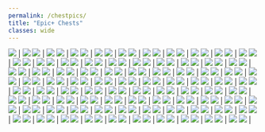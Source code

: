 ```yaml
---
permalink: /chestpics/
title: "Epic+ Chests"
classes: wide
---  
```


![](https://cdn.discordapp.com/attachments/826525665116553228/827368664105484318/image0.png) | ![](https://cdn.discordapp.com/attachments/826525665116553228/827368700528033812/image0.png)
![](https://cdn.discordapp.com/attachments/826525665116553228/827542599207616552/image0.png) | ![](https://cdn.discordapp.com/attachments/826525665116553228/828439499091738694/image0.png)
![](https://cdn.discordapp.com/attachments/826525665116553228/828439499486527508/image1.png) | ![](https://cdn.discordapp.com/attachments/826525665116553228/828439499981848618/image2.png)
![](https://cdn.discordapp.com/attachments/826525665116553228/828439500291702784/image3.png) | ![](https://cdn.discordapp.com/attachments/826525665116553228/830211930731053126/image0.png)
![](https://cdn.discordapp.com/attachments/826525665116553228/830211931335819264/image1.png) | ![](https://cdn.discordapp.com/attachments/826525665116553228/830211931804532786/image2.png)
![](https://cdn.discordapp.com/attachments/826525665116553228/830211932836462612/image3.png) | ![](https://cdn.discordapp.com/attachments/826525665116553228/830211933307142184/image4.png)
![](https://cdn.discordapp.com/attachments/826525665116553228/830833740410126376/image0.png) | ![](https://cdn.discordapp.com/attachments/826525665116553228/830833740737019984/image1.png)
![](https://cdn.discordapp.com/attachments/826525665116553228/835731150869102672/IMG_3410.PNG) | ![](https://cdn.discordapp.com/attachments/826525665116553228/835731161807323166/IMG_3401.PNG)
![](https://cdn.discordapp.com/attachments/826525665116553228/835731161904578560/IMG_3411.PNG) | ![](https://cdn.discordapp.com/attachments/826525665116553228/835731551127207956/IMG_3440.PNG)
![](https://cdn.discordapp.com/attachments/826525665116553228/835731551538118666/IMG_3447.PNG) | ![](https://cdn.discordapp.com/attachments/826525665116553228/835731559155105792/IMG_3442.PNG)
![](https://cdn.discordapp.com/attachments/826525665116553228/835731559796703262/IMG_3456.PNG) | ![](https://cdn.discordapp.com/attachments/826525665116553228/835731713538785320/IMG_3462.PNG)
![](https://cdn.discordapp.com/attachments/826525665116553228/835731730722979850/IMG_3491.PNG) | ![](https://cdn.discordapp.com/attachments/826525665116553228/835731732362690630/IMG_3497.PNG)
![](https://cdn.discordapp.com/attachments/826525665116553228/835731732434911242/IMG_3512.PNG) | ![](https://cdn.discordapp.com/attachments/826525665116553228/835731732799553586/IMG_3486.PNG)
![](https://cdn.discordapp.com/attachments/826525665116553228/835731875313221673/IMG_3575.PNG) | ![](https://cdn.discordapp.com/attachments/826525665116553228/835731876609130508/IMG_3545.PNG)
![](https://cdn.discordapp.com/attachments/826525665116553228/835731883760680970/IMG_3551.PNG) | ![](https://cdn.discordapp.com/attachments/826525665116553228/835731883350294538/IMG_3527.PNG)
![](https://cdn.discordapp.com/attachments/826525665116553228/836040890132201492/image0.png) | ![](https://cdn.discordapp.com/attachments/826525665116553228/836275532286525460/image0.png)
![](https://cdn.discordapp.com/attachments/826525665116553228/836275532647628800/image1.png) | ![](https://cdn.discordapp.com/attachments/826525665116553228/840815557158109224/IMG_3719.PNG)
![](https://cdn.discordapp.com/attachments/826525665116553228/840815565211959329/IMG_3771.PNG) | ![](https://cdn.discordapp.com/attachments/826525665116553228/840815575319969812/IMG_3732.PNG)
![](https://cdn.discordapp.com/attachments/826525665116553228/840815579165098044/IMG_3720.PNG) | ![](https://cdn.discordapp.com/attachments/826525665116553228/840815579090386994/IMG_3773.PNG)
![](https://cdn.discordapp.com/attachments/826525665116553228/840815697877008414/IMG_3854.PNG) | ![](https://cdn.discordapp.com/attachments/826525665116553228/840815710996922368/IMG_3774.PNG)
![](https://cdn.discordapp.com/attachments/826525665116553228/840815713312702464/IMG_3780.PNG) | ![](https://cdn.discordapp.com/attachments/826525665116553228/840815714830123018/IMG_3782.PNG)
![](https://cdn.discordapp.com/attachments/826525665116553228/840815714981773353/IMG_3802.PNG) | ![](https://cdn.discordapp.com/attachments/826525665116553228/840815878114508820/IMG_3956.PNG)
![](https://cdn.discordapp.com/attachments/826525665116553228/862195221805400104/image0.jpg) | ![](https://cdn.discordapp.com/attachments/826525665116553228/862195363153838140/image0.jpg)
![](https://cdn.discordapp.com/attachments/826525665116553228/862195478115123231/IMG_3946.PNG) | ![](https://cdn.discordapp.com/attachments/826525665116553228/862195479324000306/IMG_3948.PNG)
![](https://cdn.discordapp.com/attachments/826525665116553228/862195480502206474/IMG_3958.PNG) | ![](https://cdn.discordapp.com/attachments/826525665116553228/862195481517359145/IMG_3961.PNG)
![](https://cdn.discordapp.com/attachments/826525665116553228/862195630809415710/IMG_3970.PNG) | ![](https://cdn.discordapp.com/attachments/826525665116553228/862195632198254602/IMG_3995.PNG)
![](https://cdn.discordapp.com/attachments/826525665116553228/862195633254432788/IMG_3974.PNG) | ![](https://cdn.discordapp.com/attachments/826525665116553228/862196300904136714/IMG_4090.PNG)
![](https://cdn.discordapp.com/attachments/826525665116553228/862196300677120060/IMG_4058.PNG) | ![](https://cdn.discordapp.com/attachments/826525665116553228/862196301235093504/IMG_4071.PNG)
![](https://cdn.discordapp.com/attachments/826525665116553228/862196303366455306/IMG_4077.PNG) | ![](https://cdn.discordapp.com/attachments/826525665116553228/862196461449117736/IMG_4124.PNG)
![](https://cdn.discordapp.com/attachments/826525665116553228/862196462040121394/IMG_4281.PNG) | ![](https://cdn.discordapp.com/attachments/826525665116553228/862196471890051102/IMG_4343.PNG)
![](https://cdn.discordapp.com/attachments/826525665116553228/862196472019681290/IMG_4287.PNG) | ![](https://cdn.discordapp.com/attachments/826525665116553228/862196617755230218/IMG_4384.PNG)
![](https://cdn.discordapp.com/attachments/826525665116553228/862196617893118023/IMG_4392.PNG) | ![](https://cdn.discordapp.com/attachments/826525665116553228/862196621752139776/IMG_4355.PNG)
![](https://cdn.discordapp.com/attachments/826525665116553228/862196627594018816/IMG_4403.PNG) | ![](https://cdn.discordapp.com/attachments/826525665116553228/862196627950010378/IMG_4404.PNG)
![](https://cdn.discordapp.com/attachments/826525665116553228/862196742014500934/IMG_4420.PNG) | ![](https://cdn.discordapp.com/attachments/826525665116553228/862196754547867648/IMG_4439.PNG)
![](https://cdn.discordapp.com/attachments/826525665116553228/862196759987879936/IMG_4494.PNG) | ![](https://cdn.discordapp.com/attachments/826525665116553228/862196766072897546/IMG_4554.PNG)
![](https://cdn.discordapp.com/attachments/826525665116553228/862196766421417985/IMG_4558.PNG) | ![](https://cdn.discordapp.com/attachments/826525665116553228/862196767474581534/IMG_4569.PNG)
![](https://cdn.discordapp.com/attachments/826525665116553228/862196769977794600/IMG_4520.PNG) | ![](https://cdn.discordapp.com/attachments/826525665116553228/862197100552650752/IMG_4668.PNG)
![](https://cdn.discordapp.com/attachments/826525665116553228/862197111247863848/IMG_4585.PNG) | ![](https://cdn.discordapp.com/attachments/826525665116553228/862197119014928394/IMG_4683.PNG)
![](https://cdn.discordapp.com/attachments/826525665116553228/862197121086914560/IMG_4835.PNG) | ![](https://cdn.discordapp.com/attachments/826525665116553228/862197122257518622/IMG_4606.PNG)
![](https://cdn.discordapp.com/attachments/826525665116553228/862197123276734475/IMG_4597.PNG) | ![](https://cdn.discordapp.com/attachments/826525665116553228/862197261488488458/IMG_4871.PNG)
![](https://cdn.discordapp.com/attachments/826525665116553228/862197282778120192/IMG_4873.PNG) | ![](https://cdn.discordapp.com/attachments/826525665116553228/862197283902586880/IMG_4950.PNG)
![](https://cdn.discordapp.com/attachments/826525665116553228/862197286867828786/IMG_4957.PNG) | ![](https://cdn.discordapp.com/attachments/826525665116553228/862197288528379924/IMG_4951.PNG)
![](https://cdn.discordapp.com/attachments/826525665116553228/862197289791389696/IMG_4928.PNG) | ![](https://cdn.discordapp.com/attachments/826525665116553228/862197433831391232/IMG_3311.PNG)
![](https://cdn.discordapp.com/attachments/826525665116553228/862197435254571088/IMG_3303.PNG) | ![](https://cdn.discordapp.com/attachments/826525665116553228/862197456505667594/IMG_4964.PNG)
![](https://cdn.discordapp.com/attachments/826525665116553228/862198148864016394/IMG_5039.PNG) | ![](https://cdn.discordapp.com/attachments/826525665116553228/862198150206849055/IMG_5139.PNG)
![](https://cdn.discordapp.com/attachments/826525665116553228/862198153482993694/IMG_5148.PNG) | ![](https://cdn.discordapp.com/attachments/826525665116553228/862198153797304330/IMG_5235.PNG)
![](https://cdn.discordapp.com/attachments/826525665116553228/862198154719395850/IMG_5146.PNG) | ![](https://cdn.discordapp.com/attachments/826525665116553228/862198266536263680/IMG_5335.PNG)
![](https://cdn.discordapp.com/attachments/826525665116553228/862198516638416906/IMG_5253.PNG) | ![](https://cdn.discordapp.com/attachments/826525665116553228/862198517921087508/IMG_5355.PNG)
![](https://cdn.discordapp.com/attachments/826525665116553228/862198519250026526/IMG_5363.PNG) | ![](https://cdn.discordapp.com/attachments/826525665116553228/862198519925964860/IMG_5381.PNG)
![](https://cdn.discordapp.com/attachments/826525665116553228/862198635138646046/IMG_5475.PNG) | ![](https://cdn.discordapp.com/attachments/826525665116553228/862198819608723506/IMG_5479.PNG)
![](https://cdn.discordapp.com/attachments/826525665116553228/862198819546595338/IMG_5546.PNG) | ![](https://cdn.discordapp.com/attachments/826525665116553228/862198819650011176/IMG_5565.PNG)
![](https://cdn.discordapp.com/attachments/826525665116553228/862198821634965534/IMG_5543.PNG) | ![](https://cdn.discordapp.com/attachments/826525665116553228/862198954707517440/IMG_3317.PNG)
![](https://cdn.discordapp.com/attachments/826525665116553228/862198956037505024/IMG_3318.PNG) | ![](https://cdn.discordapp.com/attachments/826525665116553228/862198958598914048/IMG_5830.PNG)
![](https://cdn.discordapp.com/attachments/826525665116553228/862198971808481280/IMG_5681.PNG) | ![](https://cdn.discordapp.com/attachments/826525665116553228/862198973476241438/IMG_5825.PNG)
![](https://cdn.discordapp.com/attachments/826525665116553228/862198973354999848/IMG_5674.PNG) | ![](https://cdn.discordapp.com/attachments/826525665116553228/862199107245572116/IMG_5888.PNG)
![](https://cdn.discordapp.com/attachments/826525665116553228/862199110861848596/IMG_5848.PNG) | ![](https://cdn.discordapp.com/attachments/826525665116553228/862199112270086144/IMG_5857.PNG)
![](https://cdn.discordapp.com/attachments/826525665116553228/866190434982952990/IMG_5909.PNG) | ![](https://cdn.discordapp.com/attachments/826525665116553228/866190443691507722/IMG_6035.PNG)
![](https://cdn.discordapp.com/attachments/826525665116553228/866190445925892102/IMG_6011.PNG) | ![](https://cdn.discordapp.com/attachments/826525665116553228/866190446854406164/IMG_5934.PNG)
![](https://cdn.discordapp.com/attachments/826525665116553228/866190607130558484/IMG_3346.PNG) | ![](https://cdn.discordapp.com/attachments/826525665116553228/866190611148439552/IMG_6140.PNG)
![](https://cdn.discordapp.com/attachments/826525665116553228/866190614465871922/IMG_6163.PNG) | ![](https://cdn.discordapp.com/attachments/826525665116553228/866190621944578089/IMG_6175.PNG)
![](https://cdn.discordapp.com/attachments/826525665116553228/866190622201217044/IMG_6169.PNG) | ![](https://cdn.discordapp.com/attachments/826525665116553228/866190866702663690/IMG_6390.PNG)
![](https://cdn.discordapp.com/attachments/826525665116553228/866190867727777792/IMG_6394.PNG) | ![](https://cdn.discordapp.com/attachments/826525665116553228/866190870423535656/IMG_6391.PNG)
![](https://cdn.discordapp.com/attachments/826525665116553228/866190876316139550/IMG_6591.PNG) | ![](https://cdn.discordapp.com/attachments/826525665116553228/866190877374414848/IMG_6592.PNG)
![](https://cdn.discordapp.com/attachments/826525665116553228/874157617721790524/IMG_6974.PNG) | ![](https://cdn.discordapp.com/attachments/826525665116553228/874157617998614558/IMG_6833.PNG)
![](https://cdn.discordapp.com/attachments/826525665116553228/874157619412074546/IMG_6959.PNG) | ![](https://cdn.discordapp.com/attachments/826525665116553228/874157621752520764/IMG_6731.PNG)
![](https://cdn.discordapp.com/attachments/826525665116553228/874157895346962452/IMG_7007.PNG) | ![](https://cdn.discordapp.com/attachments/826525665116553228/874157907380437012/IMG_7080.PNG)
![](https://cdn.discordapp.com/attachments/826525665116553228/874157907451715634/IMG_7002.PNG) | ![](https://cdn.discordapp.com/attachments/826525665116553228/874157909410471986/IMG_7210.PNG)
![](https://cdn.discordapp.com/attachments/826525665116553228/874157912015122462/IMG_7219.PNG) | ![](https://cdn.discordapp.com/attachments/826525665116553228/874158106270130176/IMG_7278.PNG)
![](https://cdn.discordapp.com/attachments/826525665116553228/874158123408056401/IMG_7334.PNG) | ![](https://cdn.discordapp.com/attachments/826525665116553228/874158123336740874/IMG_7332.PNG)
![](https://cdn.discordapp.com/attachments/826525665116553228/874158123609382952/IMG_7333.PNG) | ![](https://cdn.discordapp.com/attachments/826525665116553228/874158124016209960/IMG_7644.PNG)
![](https://cdn.discordapp.com/attachments/826525665116553228/874158472898424912/IMG_7699.PNG) | ![](https://cdn.discordapp.com/attachments/826525665116553228/874158473498230805/IMG_7726.PNG)
![](https://cdn.discordapp.com/attachments/826525665116553228/874158474806841364/IMG_7733.PNG) | ![](https://cdn.discordapp.com/attachments/826525665116553228/886523508958584862/IMG_3370.PNG)
![](https://cdn.discordapp.com/attachments/826525665116553228/886523511542284288/IMG_7998.PNG) | ![](https://cdn.discordapp.com/attachments/826525665116553228/886523511567417404/IMG_7997.PNG)
![](https://cdn.discordapp.com/attachments/826525665116553228/886523519771500584/IMG_7914.PNG) | ![](https://cdn.discordapp.com/attachments/826525665116553228/886523520614551572/IMG_7951.PNG)
![](https://cdn.discordapp.com/attachments/826525665116553228/886523714013921320/IMG_8272.PNG) | ![](https://cdn.discordapp.com/attachments/826525665116553228/886523715444158474/IMG_8183.PNG)
![](https://cdn.discordapp.com/attachments/826525665116553228/886523715658088458/IMG_8419.PNG) | ![](https://cdn.discordapp.com/attachments/826525665116553228/886523716610191360/IMG_8545.PNG)
![](https://cdn.discordapp.com/attachments/826525665116553228/886523716480147506/IMG_8540.PNG) | ![](https://cdn.discordapp.com/attachments/826525665116553228/886524051877658694/IMG_8568.PNG)
![](https://cdn.discordapp.com/attachments/826525665116553228/886524071049834517/IMG_8823.PNG) | ![](https://cdn.discordapp.com/attachments/826525665116553228/886524071876132864/IMG_8775.PNG)
![](https://cdn.discordapp.com/attachments/826525665116553228/886524072303947776/IMG_8719.PNG) | ![](https://cdn.discordapp.com/attachments/826525665116553228/886524072954044416/IMG_8786.PNG)
![](https://cdn.discordapp.com/attachments/826525665116553228/886524074283630652/IMG_8574.PNG) | ![](https://cdn.discordapp.com/attachments/826525665116553228/886524074317217792/IMG_8602.PNG)
![](https://cdn.discordapp.com/attachments/826525665116553228/886524619887116339/IMG_8562.PNG) | ![](https://cdn.discordapp.com/attachments/826525665116553228/886524622986678302/IMG_9166.PNG)
![](https://cdn.discordapp.com/attachments/826525665116553228/886524628959383592/IMG_8933.PNG) | ![](https://cdn.discordapp.com/attachments/826525665116553228/886524633963200542/IMG_9136.PNG)
![](https://cdn.discordapp.com/attachments/826525665116553228/886524634269364244/IMG_9079.PNG) | 


